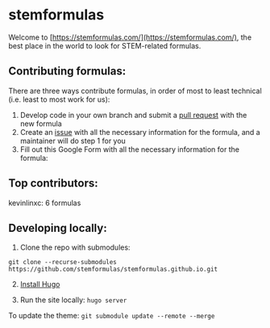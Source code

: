 # stemformulas
Welcome to [https://stemformulas.com/](https://stemformulas.com/), the best place in the world to look for STEM-related
formulas.

## Contributing formulas:

There are three ways contribute formulas, in order of most to least technical (i.e. least to most work for us):

1. Develop code in your own branch and submit a [pull request](https://github.com/stemformulas/stemformulas.github.io/pulls) with the new formula
2. Create an [issue](https://github.com/stemformulas/stemformulas.github.io/issues) with all the necessary information
for the formula, and a maintainer will do step 1 for you
3. Fill out this Google Form with all the necessary information for the formula:


## Top contributors:
kevinlinxc: 6 formulas

## Developing locally:

1. Clone the repo with submodules:

`git clone --recurse-submodules https://github.com/stemformulas/stemformulas.github.io.git`

2. [Install Hugo](https://gohugo.io/installation/)

3. Run the site locally: `hugo server`


To update the theme:
`git submodule update --remote --merge`

